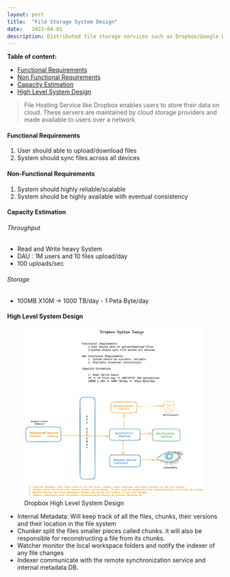 ```yaml
---
layout: post
title:  "File Storage System Design"
date:   2023-04-01
description: Distributed file storage services such as Dropbox/Google Drive System Design
---
```



**Table of content:**
- [Functional Requirements](#item-one)
- [Non Functional Requirements](#item-two)
- [Capacity Estimation](#item-three)
- [High Level System Design](#item-four)

> File Hosting Service like Dropbox enables users to store their data on cloud.
>These servers are maintained by cloud storage providers and made available to users over a network.


<a id="item-one"></a>
<h4><a href="1"></a> Functional Requirements</h4>

<ol>
<li>User should able to upload/download files</li> 
<li>System should sync files across all devices</li> 
</ol>

<a id="item-two"></a>
<h4>Non-Functional Requirements</h4>

<ol>
<li>System should highly reliable/scalable</li> 
<li>System should be highly available with eventual consistency</li> 
</ol>

<a id="item-three"></a>
<h4><a href="3"></a> Capacity Estimation</h4>

<h6> Throughput </h6>
<ul>
<li>Read and Write heavy System</li>
<li>DAU : 1M users and 10 files upload/day</li> 
<li>100 uploads/sec</li> 

</ul>
<h6>Storage</h6>
<ul>
<li>100MB X10M -> 1000 TB/day - 1 Peta Byte/day</li> 
</ul>


<a id="item-four"></a>
<h4>High Level System Design </h4>

<figure>
	<img src="/assets/img/dropbox.png" alt=""> 
	<figcaption>Dropbox High Level System Design</figcaption>
</figure>


<ul>
<li>  Internal Metadata: Will keep track of all the files, chunks,  their versions and their location in the file system  </li>
<li>  Chunker split the files smaller pieces called chunks. it will also be responsible for reconstructing a file from its chunks.</li>
<li>  Watcher monitor the local workspace folders and notify the indexer of any file changes</li>
<li>  Indexer communicate with the remote synchronization service and internal metadata DB.</li>
</ul>
